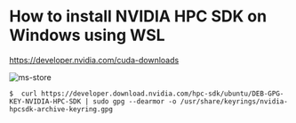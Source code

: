 # How to install NVIDIA HPC SDK on Windows using WSL
https://developer.nvidia.com/cuda-downloads

![ms-store](https://github.com/user-attachments/assets/5c34f137-9791-4d6d-bd17-c33e4cbea8d1)

```
$  curl https://developer.download.nvidia.com/hpc-sdk/ubuntu/DEB-GPG-KEY-NVIDIA-HPC-SDK | sudo gpg --dearmor -o /usr/share/keyrings/nvidia-hpcsdk-archive-keyring.gpg
```
